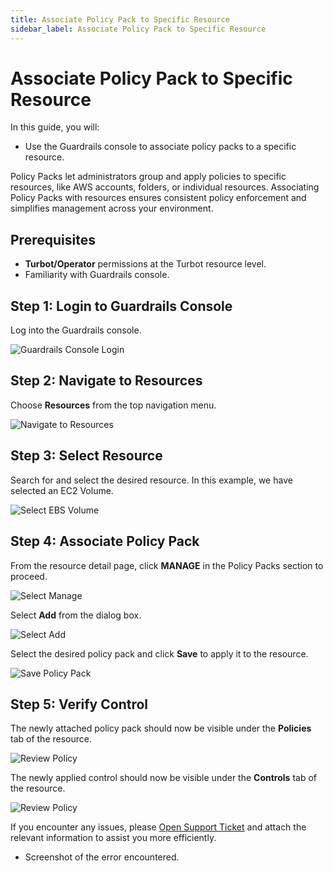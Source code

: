 ```yaml
---
title: Associate Policy Pack to Specific Resource
sidebar_label: Associate Policy Pack to Specific Resource
---
```


# Associate Policy Pack to Specific Resource

In this guide, you will:
- Use the Guardrails console to associate policy packs to a specific resource.

Policy Packs let administrators group and apply policies to specific resources, like AWS accounts, folders, or individual resources. Associating Policy Packs with resources ensures consistent policy enforcement and simplifies management across your environment.

## Prerequisites

- **Turbot/Operator** permissions at the Turbot resource level.
- Familiarity with Guardrails console.

## Step 1: Login to Guardrails Console

Log into the Guardrails console.

![Guardrails Console Login](/images/docs/guardrails/guides/configuring-guardrails/associate-policy-pack-to-resource/guardrails-console-login.png)

## Step 2: Navigate to Resources

Choose **Resources** from the top navigation menu.

![Navigate to Resources](/images/docs/guardrails/guides/configuring-guardrails/associate-policy-pack-to-resource/guardrails-select-resources-tab.png)

## Step 3: Select Resource

Search for and select the desired resource. In this example, we have selected an EC2 Volume.

![Select EBS Volume](/images/docs/guardrails/guides/configuring-guardrails/associate-policy-pack-to-resource/guardrails-select-resource.png)

## Step 4: Associate Policy Pack

From the resource detail page, click **MANAGE** in the Policy Packs section to proceed.

![Select Manage](/images/docs/guardrails/guides/configuring-guardrails/associate-policy-pack-to-resource/guardrails-select-manage.png)

Select **Add** from the dialog box.

![Select Add](/images/docs/guardrails/guides/configuring-guardrails/associate-policy-pack-to-resource/guardrails-select-add.png)

Select the desired policy pack and click **Save** to apply it to the resource.

![Save Policy Pack](/images/docs/guardrails/guides/configuring-guardrails/associate-policy-pack-to-resource/guardrails-select-policy-pack-save.png)

## Step 5: Verify Control

The newly attached policy pack should now be visible under the **Policies** tab of the resource.

![Review Policy](/images/docs/guardrails/guides/configuring-guardrails/associate-policy-pack-to-resource/guardrails-verify-policy.png)

The newly applied control should now be visible under the **Controls** tab of the resource.

![Review Policy](/images/docs/guardrails/guides/configuring-guardrails/associate-policy-pack-to-resource/guardrails-verify-controls.png)

If you encounter any issues, please [Open Support Ticket](https://support.turbot.com) and attach the relevant information to assist you more efficiently.

- Screenshot of the error encountered.